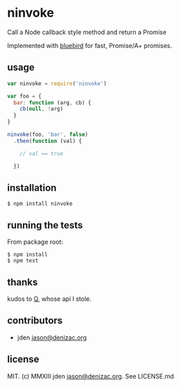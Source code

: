 # ninvoke
Call a Node callback style method and return a Promise

Implemented with [bluebird](https://npm.im/bluebird) for fast, Promise/A+ promises.

## usage
```js
var ninvoke = require('ninvoke')

var foo = {
  bar: function (arg, cb) {
    cb(null, !arg)
  }
}

ninvoke(foo, 'bar', false)
  .then(function (val) {

    // val == true

  })

```

## installation

    $ npm install ninvoke


## running the tests

From package root:

    $ npm install
    $ npm test


## thanks

kudos to [Q](https://npm.im/q), whose api I stole.

## contributors

- jden <jason@denizac.org>


## license

MIT. (c) MMXIII jden <jason@denizac.org>. See LICENSE.md
